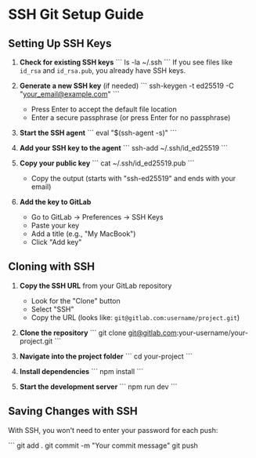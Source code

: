 # SSH Git Setup Guide

## Setting Up SSH Keys

1. **Check for existing SSH keys**
   \`\`\`
   ls -la ~/.ssh
   \`\`\`
   If you see files like `id_rsa` and `id_rsa.pub`, you already have SSH keys.

2. **Generate a new SSH key** (if needed)
   \`\`\`
   ssh-keygen -t ed25519 -C "your_email@example.com"
   \`\`\`
   - Press Enter to accept the default file location
   - Enter a secure passphrase (or press Enter for no passphrase)

3. **Start the SSH agent**
   \`\`\`
   eval "$(ssh-agent -s)"
   \`\`\`

4. **Add your SSH key to the agent**
   \`\`\`
   ssh-add ~/.ssh/id_ed25519
   \`\`\`

5. **Copy your public key**
   \`\`\`
   cat ~/.ssh/id_ed25519.pub
   \`\`\`
   - Copy the output (starts with "ssh-ed25519" and ends with your email)

6. **Add the key to GitLab**
   - Go to GitLab → Preferences → SSH Keys
   - Paste your key
   - Add a title (e.g., "My MacBook")
   - Click "Add key"

## Cloning with SSH

1. **Copy the SSH URL** from your GitLab repository
   - Look for the "Clone" button
   - Select "SSH"
   - Copy the URL (looks like: `git@gitlab.com:username/project.git`)

2. **Clone the repository**
   \`\`\`
   git clone git@gitlab.com:your-username/your-project.git
   \`\`\`

3. **Navigate into the project folder**
   \`\`\`
   cd your-project
   \`\`\`

4. **Install dependencies**
   \`\`\`
   npm install
   \`\`\`

5. **Start the development server**
   \`\`\`
   npm run dev
   \`\`\`

## Saving Changes with SSH

With SSH, you won't need to enter your password for each push:

\`\`\`
git add .
git commit -m "Your commit message"
git push
